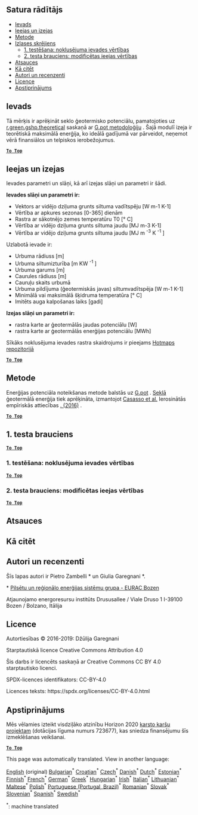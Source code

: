 <h2> Satura rādītājs </h2><ul><li> <a href="#introduction">Ievads</a> </li><li> <a href="#inputs-and-outputs">Ieejas un izejas</a> </li><li> <a href="#method">Metode</a> </li><li> <a href="#sample-run">Izlases skrējiens</a> <ul><li> <a href="#test-run-1-default-input-values">1. testēšana: noklusējuma ievades vērtības</a> </li><li> <a href="#test-run-2-modified-input-values">2. testa brauciens: modificētas ieejas vērtības</a> </li></ul></li><li> <a href="#references">Atsauces</a> </li><li> <a href="#how-to-cite">Kā citēt</a> </li><li> <a href="#authors-and-reviewers">Autori un recenzenti</a> </li><li> <a href="#license">Licence</a> </li><li> <a href="#acknowledgement">Apstiprinājums</a> </li></ul><h2> Ievads </h2><p> Tā mērķis ir aprēķināt seklo ģeotermisko potenciālu, pamatojoties uz <a href="https://grass.osgeo.org/grass76/manuals/addons/r.green.gshp.theoretical.html">r.green.gshp.theoretical</a> saskaņā ar <a href="https://www.sciencedirect.com/science/article/pii/S0360544216303358">G.pot metodoloģiju</a> . Šajā modulī izeja ir teorētiskā maksimālā enerģija, ko ideālā gadījumā var pārveidot, neņemot vērā finansiālos un telpiskos ierobežojumus. </p><p><ins> <code><strong><a href="#table-of-contents">To Top</a></strong></code> </ins> </p><h2> Ieejas un izejas </h2><p> Ievades parametri un slāņi, kā arī izejas slāņi un parametri ir šādi. </p><p> <strong>Ievades slāņi un parametri ir:</strong> </p><ul><li> Vektors ar vidējo dziļuma grunts siltuma vadītspēju [W m-1 K-1] </li><li> Vērtība ar apkures sezonas [0-365] dienām </li><li> Rastra ar sākotnējo zemes temperatūru T0 [° C] </li><li> Vērtība ar vidējo dziļuma grunts siltuma jaudu [MJ m-3 K-1] </li><li> Vērtība ar vidējo dziļuma grunts siltuma jaudu [MJ m <sup>-3</sup> K <sup>-1</sup> ] </li></ul><p> Uzlabotā ievade ir: </p><ul><li> Urbuma rādiuss [m] </li><li> Urbuma siltumizturība [m KW <sup>-1</sup> ] </li><li> Urbuma garums [m] </li><li> Caurules rādiuss [m] </li><li> Cauruļu skaits urbumā </li><li> Urbuma pildījuma (ģeotermiskās javas) siltumvadītspēja [W m-1 K-1] </li><li> Minimālā vai maksimālā šķidruma temperatūra [° C] </li><li> Imitēts auga kalpošanas laiks [gadi] </li></ul><p> <strong>Izejas slāņi un parametri ir:</strong> </p><ul><li> rastra karte ar ģeotermālās jaudas potenciālu [W] </li><li> rastra karte ar ģeotermālās enerģijas potenciālu [MWh] </li></ul><p> Sīkāks noklusējuma ievades rastra skaidrojums ir pieejams <a href="https://gitlab.com/hotmaps/potential/potential_geothermal_raster">Hotmaps repozitorijā</a> </p><p><ins> <code><strong><a href="#table-of-contents">To Top</a></strong></code> </ins> </p><h2> Metode </h2><p> Enerģijas potenciāla noteikšanas metode balstās uz <a href="https://www.sciencedirect.com/science/article/pii/S0360544216303358">G.pot</a> . <a href="https://www.sciencedirect.com/science/article/pii/S0360544216303358">Seklā</a> ģeotermālā enerģija tiek aprēķināta, izmantojot <a href="https://www.sciencedirect.com/science/article/pii/S0360544216303358">Casasso et al.</a> Ierosinātās empīriskās attiecības <a href="https://www.sciencedirect.com/science/article/pii/S0360544216303358">. (2016)</a> . </p><p><ins> <code><strong><a href="#table-of-contents">To Top</a></strong></code> </ins> </p><h2> 1. testa brauciens </h2><p><ins> <code><strong><a href="#table-of-contents">To Top</a></strong></code> </ins> </p><h3> 1. testēšana: noklusējuma ievades vērtības </h3><p><ins> <code><strong><a href="#table-of-contents">To Top</a></strong></code> </ins> </p><h3> 2. testa brauciens: modificētas ieejas vērtības </h3><p><ins> <code><strong><a href="#table-of-contents">To Top</a></strong></code> </ins> </p><h2> Atsauces </h2><h2> Kā citēt </h2><h2> Autori un recenzenti </h2><p> Šīs lapas autori ir Pietro Zambelli * un Giulia Garegnani *. </p><p> * <a href="http://www.eurac.edu/en/research/technologies/renewableenergy/researchfields/Pages/Energy-strategies-and-planning.aspx">Pilsētu un reģionālo enerģijas sistēmu grupa - EURAC Bozen</a> </p><p> Atjaunojamo energoresursu institūts Drususallee / Viale Druso 1 I-39100 Bozen / Bolzano, Itālija </p><h2> Licence </h2><p> Autortiesības © 2016-2019: Džūlija Garegnani </p><p> Starptautiskā licence Creative Commons Attribution 4.0 </p><p> Šis darbs ir licencēts saskaņā ar Creative Commons CC BY 4.0 starptautisko licenci. </p><p> SPDX-licences identifikators: CC-BY-4.0 </p><p> Licences teksts: https://spdx.org/licenses/CC-BY-4.0.html </p><h2> Apstiprinājums </h2><p> Mēs vēlamies izteikt visdziļāko atzinību Horizon 2020 <a href="https://www.hotmaps-project.eu">karsto karšu projektam</a> (dotācijas līguma numurs 723677), kas sniedza finansējumu šīs izmeklēšanas veikšanai. </p><p><ins> <code><strong><a href="#table-of-contents">To Top</a></strong></code> </ins> </p>

This page was automatically translated. View in another language:

[English](../en/CM-Shallow-geothermal-potential.md) (original) [Bulgarian](../bg/CM-Shallow-geothermal-potential.md)<sup>\*</sup> [Croatian](../hr/CM-Shallow-geothermal-potential.md)<sup>\*</sup> [Czech](../cs/CM-Shallow-geothermal-potential.md)<sup>\*</sup> [Danish](../da/CM-Shallow-geothermal-potential.md)<sup>\*</sup> [Dutch](../nl/CM-Shallow-geothermal-potential.md)<sup>\*</sup> [Estonian](../et/CM-Shallow-geothermal-potential.md)<sup>\*</sup> [Finnish](../fi/CM-Shallow-geothermal-potential.md)<sup>\*</sup> [French](../fr/CM-Shallow-geothermal-potential.md)<sup>\*</sup> [German](../de/CM-Shallow-geothermal-potential.md)<sup>\*</sup> [Greek](../el/CM-Shallow-geothermal-potential.md)<sup>\*</sup> [Hungarian](../hu/CM-Shallow-geothermal-potential.md)<sup>\*</sup> [Irish](../ga/CM-Shallow-geothermal-potential.md)<sup>\*</sup> [Italian](../it/CM-Shallow-geothermal-potential.md)<sup>\*</sup>  [Lithuanian](../lt/CM-Shallow-geothermal-potential.md)<sup>\*</sup> [Maltese](../mt/CM-Shallow-geothermal-potential.md)<sup>\*</sup> [Polish](../pl/CM-Shallow-geothermal-potential.md)<sup>\*</sup> [Portuguese (Portugal, Brazil)](../pt/CM-Shallow-geothermal-potential.md)<sup>\*</sup> [Romanian](../ro/CM-Shallow-geothermal-potential.md)<sup>\*</sup> [Slovak](../sk/CM-Shallow-geothermal-potential.md)<sup>\*</sup> [Slovenian](../sl/CM-Shallow-geothermal-potential.md)<sup>\*</sup> [Spanish](../es/CM-Shallow-geothermal-potential.md)<sup>\*</sup> [Swedish](../sv/CM-Shallow-geothermal-potential.md)<sup>\*</sup> 

<sup>\*</sup>: machine translated

